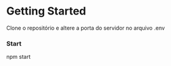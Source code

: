 # Getting Started

Clone o repositório e altere a porta do servidor no arquivo .env

### Start

npm start